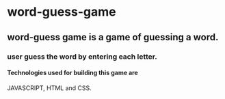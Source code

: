 # word-guess-game
## word-guess game is a game of guessing a word.
### user guess the word by entering each letter.
#### Technologies used for building this game are
JAVASCRIPT, HTML and CSS.
